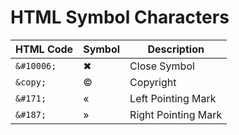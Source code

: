 # HTML Symbol Characters

| HTML Code | Symbol | Description |
| --------- | ------ | ----------- |
| ```&#10006;``` | &#10006; | Close Symbol |
| ```&copy;``` | &copy; | Copyright |
| ```&#171;``` | &#171; | Left Pointing Mark |
| ```&#187;``` | &#187; | Right Pointing Mark |
